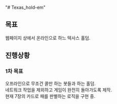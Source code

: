 "# Texas_hold-em"
## 목표
웹페이지 상에서 온라인으로 하느 텍사스 홀덤.
## 진행상황
### 1차 목표
오프라인으로 무조건 콜만 하는 봇들과 하는 홀덤. \
네트워크 작업을 제외하고 게임이 완전히 돌아가도록 제작. \
현재 7장의 카드로 패를 판별하는 로직을 구현 중.
